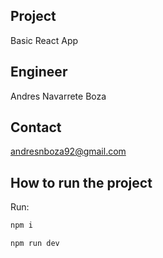 ## Project

Basic React App

## Engineer

Andres Navarrete Boza

## Contact

andresnboza92@gmail.com

## How to run the project

Run:

```bash
npm i
```

```bash
npm run dev
```

